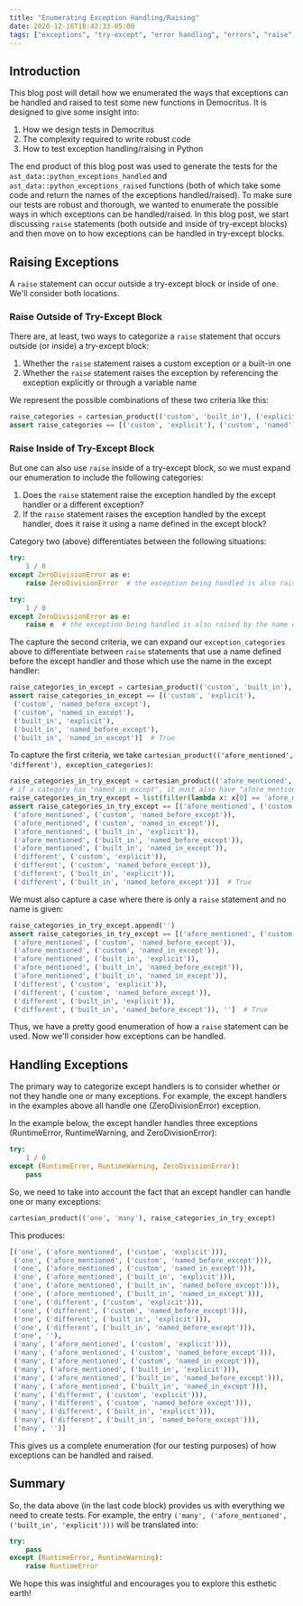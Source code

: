 ```yaml
---
title: "Enumerating Exception Handling/Raising"
date: 2020-12-16T18:42:33-05:00
tags: ["exceptions", "try-except", "error handling", "errors", "raise", "tests", "generating tests"]
---
```


## Introduction

This blog post will detail how we enumerated the ways that exceptions can be handled and raised to test some new functions in Democritus. It is designed to give some insight into:

1. How we design tests in Democritus
2. The complexity required to write robust code
3. How to test exception handling/raising in Python

The end product of this blog post was used to generate the tests for the `ast_data::python_exceptions_handled` and `ast_data::python_exceptions_raised` functions (both of which take some code and return the names of the exceptions handled/raised). To make sure our tests are robust and thorough, we wanted to enumerate the possible ways in which exceptions can be handled/raised. In this blog post, we start discussing `raise` statements (both outside and inside of try-except blocks) and then move on to how exceptions can be handled in try-except blocks.

## Raising Exceptions

A `raise` statement can occur outside a try-except block or inside of one. We'll consider both locations.

### Raise Outside of Try-Except Block

There are, at least, two ways to categorize a `raise` statement that occurs outside (or inside) a try-except block:

1. Whether the `raise` statement raises a custom exception or a built-in one
2. Whether the `raise` statement raises the exception by referencing the exception explicitly or through a variable name

We represent the possible combinations of these two criteria like this:

```python
raise_categories = cartesian_product(('custom', 'built_in'), ('explicit', 'named'))
assert raise_categories == [('custom', 'explicit'), ('custom', 'named'), ('built_in', 'explicit'), ('built_in', 'named')]  # True
```

### Raise Inside of Try-Except Block

But one can also use `raise` inside of a try-except block, so we must expand our enumeration to include the following categories:

1. Does the `raise` statement raise the exception handled by the except handler or a different exception?
2. If the `raise` statement raises the exception handled by the except handler, does it raise it using a name defined in the except block?

Category two (above) differentiates between the following situations:

```python
try:
    1 / 0
except ZeroDivisionError as e:
    raise ZeroDivisionError  # the exception being handled is also raised, but not using the name "e"
```

```python
try:
    1 / 0
except ZeroDivisionError as e:
    raise e  # the exception being handled is also raised by the name defined in the except block
```

The capture the second criteria, we can expand our `exception_categories` above to differentiate between `raise` statements that use a name defined before the except handler and those which use the name in the except handler:

```python
raise_categories_in_except = cartesian_product(('custom', 'built_in'), ('explicit', 'named_before_except', 'named_in_except'))
assert raise_categories_in_except == [('custom', 'explicit'),
 ('custom', 'named_before_except'),
 ('custom', 'named_in_except'),
 ('built_in', 'explicit'),
 ('built_in', 'named_before_except'),
 ('built_in', 'named_in_except')]  # True
```

To capture the first criteria, we take `cartesian_product(('afore_mentioned', 'different'), exception_categories)`:

```python
raise_categories_in_try_except = cartesian_product(('afore_mentioned', 'different'), raise_categories_in_except)
# if a category has "named_in_except", it must also have "afore_mentioned"#
raise_categories_in_try_except = list(filter(lambda x: x[0] == 'afore_mentioned' if x[1][1] == 'named_in_except' else True, raise_categories_in_try_except))
assert raise_categories_in_try_except == [('afore_mentioned', ('custom', 'explicit')),
 ('afore_mentioned', ('custom', 'named_before_except')),
 ('afore_mentioned', ('custom', 'named_in_except')),
 ('afore_mentioned', ('built_in', 'explicit')),
 ('afore_mentioned', ('built_in', 'named_before_except')),
 ('afore_mentioned', ('built_in', 'named_in_except')),
 ('different', ('custom', 'explicit')),
 ('different', ('custom', 'named_before_except')),
 ('different', ('built_in', 'explicit')),
 ('different', ('built_in', 'named_before_except'))]  # True
```

We must also capture a case where there is only a `raise` statement and no name is given:

```python
raise_categories_in_try_except.append('')
assert raise_categories_in_try_except == [('afore_mentioned', ('custom', 'explicit')),
 ('afore_mentioned', ('custom', 'named_before_except')),
 ('afore_mentioned', ('custom', 'named_in_except')),
 ('afore_mentioned', ('built_in', 'explicit')),
 ('afore_mentioned', ('built_in', 'named_before_except')),
 ('afore_mentioned', ('built_in', 'named_in_except')),
 ('different', ('custom', 'explicit')),
 ('different', ('custom', 'named_before_except')),
 ('different', ('built_in', 'explicit')),
 ('different', ('built_in', 'named_before_except')), '']  # True
```

Thus, we have a pretty good enumeration of how a `raise` statement can be used. Now we'll consider how exceptions can be handled.

## Handling Exceptions

The primary way to categorize except handlers is to consider whether or not they handle one or many exceptions. For example, the except handlers in the examples above all handle one (ZeroDivisionError) exception.

In the example below, the except handler handles three exceptions (RuntimeError, RuntimeWarning, and ZeroDivisionError):

```python
try:
    1 / 0
except (RuntimeError, RuntimeWarning, ZeroDivisionError):
    pass
```

So, we need to take into account the fact that an except handler can handle one or many exceptions:

```python
cartesian_product(('one', 'many'), raise_categories_in_try_except)
```

This produces:

```python
[('one', ('afore_mentioned', ('custom', 'explicit'))),
 ('one', ('afore_mentioned', ('custom', 'named_before_except'))),
 ('one', ('afore_mentioned', ('custom', 'named_in_except'))),
 ('one', ('afore_mentioned', ('built_in', 'explicit'))),
 ('one', ('afore_mentioned', ('built_in', 'named_before_except'))),
 ('one', ('afore_mentioned', ('built_in', 'named_in_except'))),
 ('one', ('different', ('custom', 'explicit'))),
 ('one', ('different', ('custom', 'named_before_except'))),
 ('one', ('different', ('built_in', 'explicit'))),
 ('one', ('different', ('built_in', 'named_before_except'))),
 ('one', ''),
 ('many', ('afore_mentioned', ('custom', 'explicit'))),
 ('many', ('afore_mentioned', ('custom', 'named_before_except'))),
 ('many', ('afore_mentioned', ('custom', 'named_in_except'))),
 ('many', ('afore_mentioned', ('built_in', 'explicit'))),
 ('many', ('afore_mentioned', ('built_in', 'named_before_except'))),
 ('many', ('afore_mentioned', ('built_in', 'named_in_except'))),
 ('many', ('different', ('custom', 'explicit'))),
 ('many', ('different', ('custom', 'named_before_except'))),
 ('many', ('different', ('built_in', 'explicit'))),
 ('many', ('different', ('built_in', 'named_before_except'))),
 ('many', '')]
```

This gives us a complete enumeration (for our testing purposes) of how exceptions can be handled and raised.

## Summary

So, the data above (in the last code block) provides us with everything we need to create tests. For example, the entry `('many', ('afore_mentioned', ('built_in', 'explicit')))` will be translated into:

```python
try:
    pass
except (RuntimeError, RuntimeWarning):
    raise RuntimeError
```

We hope this was insightful and encourages you to explore this esthetic earth!
